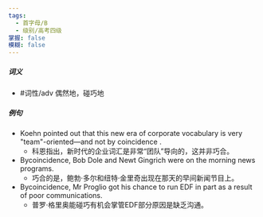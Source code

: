 ```yaml
---
tags:
  - 首字母/B
  - 级别/高考四级
掌握: false
模糊: false
---
```

##### 词义
- #词性/adv  偶然地，碰巧地
##### 例句
- Koehn pointed out that this new era of corporate vocabulary is very "team"-oriented—and not by coincidence .
	- 科恩指出，新时代的企业词汇是非常“团队”导向的，这并非巧合。
- Bycoincidence, Bob Dole and Newt Gingrich were on the morning news programs.
	- 巧合的是，鲍勃·多尔和纽特·金里奇出现在那天的早间新闻节目上。
- Bycoincidence, Mr Proglio got his chance to run EDF in part as a result of poor communications.
	- 普罗·格里奥能碰巧有机会掌管EDF部分原因是缺乏沟通。
